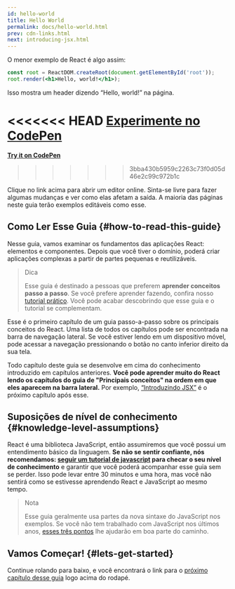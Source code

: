 ```yaml
---
id: hello-world
title: Hello World
permalink: docs/hello-world.html
prev: cdn-links.html
next: introducing-jsx.html
---
```


O menor exemplo de React é algo assim:

```jsx
const root = ReactDOM.createRoot(document.getElementById('root'));
root.render(<h1>Hello, world!</h1>);
```

Isso mostra um header dizendo “Hello, world!” na página.

<<<<<<< HEAD
**[Experimente no CodePen](https://codepen.io/gaearon/pen/rrpgNB?editors=1010)**
=======
**[Try it on CodePen](https://codepen.io/gaearon/pen/rrpgNB?editors=1010)**
>>>>>>> 3bba430b5959c2263c73f0d05d46e2c99c972b1c

Clique no link acima para abrir um editor online. Sinta-se livre para fazer algumas mudanças e ver como elas afetam a saída. A maioria das páginas neste guia terão exemplos editáveis como esse.


## Como Ler Esse Guia {#how-to-read-this-guide}

Nesse guia, vamos examinar os fundamentos das aplicações React: elementos e componentes. Depois que você tiver o domínio, poderá criar aplicações complexas a partir de partes pequenas e reutilizáveis.

>Dica
>
>Esse guia é destinado a pessoas que preferem **aprender conceitos passo a passo**. Se você prefere aprender fazendo, confira nosso [tutorial prático](/tutorial/tutorial.html). Você pode acabar descobrindo que esse guia e o tutorial se complementam.

Esse é o primeiro capítulo de um guia passo-a-passo sobre os principais conceitos do React. Uma lista de todos os capítulos pode ser encontrada na barra de navegação lateral. Se você estiver lendo em um dispositivo móvel, pode acessar a navegação pressionando o botão no canto inferior direito da sua tela.

Todo capítulo deste guia se desenvolve em cima do conhecimento introduzido em capítulos anteriores. **Você pode aprender muito do React lendo os capítulos do guia de "Principais conceitos" na ordem em que eles aparecem na barra lateral.** Por exemplo, [“Introduzindo JSX”](/docs/introducing-jsx.html) é o próximo capítulo após esse.

## Suposições de nível de conhecimento {#knowledge-level-assumptions}

React é uma biblioteca JavaScript, então assumiremos que você possui um entendimento básico da linguagem. **Se não se sentir confiante, nós recomendamos: [seguir um tutorial de javascript](https://developer.mozilla.org/pt-BR/docs/Web/JavaScript/A_re-introduction_to_JavaScript) para checar o seu nível de conhecimento** e garantir que você poderá acompanhar esse guia sem se perder. Isso pode levar entre 30 minutos e uma hora, mas você não sentirá como se estivesse aprendendo React e JavaScript ao mesmo tempo.

>Nota
>
>Esse guia geralmente usa partes da nova sintaxe do JavaScript nos exemplos. Se você não tem trabalhado com JavaScript nos últimos anos, [esses três pontos](https://gist.github.com/gaearon/683e676101005de0add59e8bb345340c) lhe ajudarão em boa parte do caminho.


## Vamos Começar! {#lets-get-started}

Continue rolando para baixo, e você encontrará o link para o [próximo capítulo desse guia](/docs/introducing-jsx.html) logo acima do rodapé.
